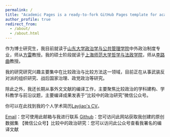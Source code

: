```yaml
---
permalink: /
title: "Academic Pages is a ready-to-fork GitHub Pages template for academic personal websites"
author_profile: true
redirect_from: 
  - /about/
  - /about.html
---
```


作为博士研究生，我目前就读于[山东大学](https://www.sdu.edu.cn/)[政治学与公共管理学院](https://pspa.sdu.edu.cn/)中外政治制度专业，师从[方雷](https://pspa.sdu.edu.cn/info/1276/15718.htm)教授。我的硕士阶段就读于[上海师范大学](https://www.shnu.edu.cn/)[哲学与法政学院](https://fazheng.shnu.edu.cn/)，师从[李路曲](https://baike.baidu.com/item/%E6%9D%8E%E8%B7%AF%E6%9B%B2/6182320?fr=aladdin)教授。

我的研究研究兴趣主要集中在比较政治与比较方法这一领域，目前正在从事武装反对派的组织研究、战后国家治理、政党政治等研究。

除此之外，我还长期从事外文文献的编译工作，主要聚焦比较政治的学科建构、学科教学与前沿议题，主要编译成果发表于“比较中的政治研究”微信公众号。

你可以在此找到我的个人学术简历[Layjiao's CV](../assets/Curriculum_Vitae.pdf)。

[Email](mailto:layjiao@163.com)：您可使用此邮箱与我进行联系
[Github](https://github.com/Layjiao)：您可访问此网站获取我创建的原创数据集
【微信公众号】比较中的政治研究：您可以访问此公众号查看我署名的编译文献
